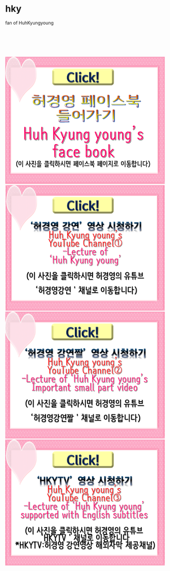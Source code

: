 # hky
fan of HuhKyungyoung
<html>
<body>
<body background="허경영사이트배경.jpg">
<br><br><br><br><br>
<a href="https://ko-kr.facebook.com/unhky/"><img src="페이스북클릭버튼.png"></a>
<a href="https://www.youtube.com/channel/UCg3wU-Y3Aq8-0UAqYjXMCnw"><img src="영상클릭1.png"></a>
<a href="https://www.youtube.com/channel/UCA7LZMILVfSYGwHU7Cj3g6Q"><img src="영상클릭2.png"></a>
<a href="https://www.youtube.com/channel/UCy3eNixQgJld165YDfRDRZg"><img src="영상클릭3.png"></a>
</body>
</html>
